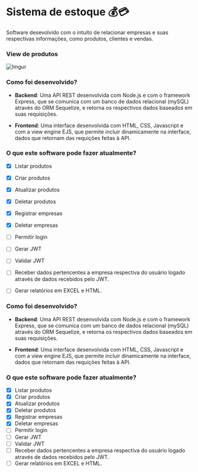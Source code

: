 # Sistema de estoque :moneybag::credit_card:
Software desevolvido com o intuito de relacionar empresas e suas respectivas informações, como produtos, clientes e vendas.

### View de produtos
![Imgur](https://i.imgur.com/EqUa335.png)

### Como foi desenvolvido?
* **Backend**: Uma API REST desenvolvida com Node.js e com o framework Express, que se comunica com um banco de dados relacional (mySQL) através do ORM Sequelize, e retorna os respectivos dados baseados em suas requisições.

* **Frontend**: Uma interface desenvolvida com HTML, CSS, Javascript e com a view engine EJS, que permite incluir dinamicamente na interface, dados que retornam das requições feitas à API.


### O que este software pode fazer atualmente?
- [X] Listar produtos
- [X] Criar produtos
- [X] Atualizar produtos
- [X] Deletar produtos
- [X] Registrar empresas
- [X] Deletar empresas
- [ ] Permitir login
- [ ] Gerar JWT
- [ ] Validar JWT
- [ ] Receber dados pertencentes a empresa respectiva do usuário logado através de dados recebidos pelo JWT.
- [ ] Gerar relatórios em EXCEL e HTML.


### Como foi desenvolvido?
* **Backend**: Uma API REST desenvolvida com Node.js e com o framework Express, que se comunica com um banco de dados relacional (mySQL) através do ORM Sequelize, e retorna os respectivos dados baseados em suas requisições.

* **Frontend**: Uma interface desenvolvida com HTML, CSS, Javascript e com a view engine EJS, que permite incluir dinamicamente na interface, dados que retornam das requições feitas à API.


### O que este software pode fazer atualmente?
- [X] Listar produtos
- [X] Criar produtos
- [X] Atualizar produtos
- [X] Deletar produtos
- [X] Registrar empresas
- [X] Deletar empresas
- [ ] Permitir login
- [ ] Gerar JWT
- [ ] Validar JWT
- [ ] Receber dados pertencentes a empresa respectiva do usuário logado através de dados recebidos pelo JWT.
- [ ] Gerar relatórios em EXCEL e HTML.
